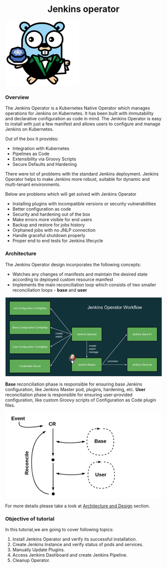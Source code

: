 <h1 align="center">Jenkins operator</h1>

![Logo](_images/logo.png)
### Overview
The Jenkins Operator is a Kubernetes Native Operator which manages operations for Jenkins on Kubernetes. It has been built with immutability and declarative configuration as code in mind. The Jenkins Operator is easy to install with just a few manifest and allows users to configure and manage Jenkins on Kubernetes.

Out of the box it provides:

- Integration with Kubernetes
- Pipelines as Code
- Extensibility via Groovy Scripts
- Secure Defaults and Hardening

There were lot of problems with the standard Jenkins deployment. Jenkins Operator helps to make Jenkins more robust, suitable for dynamic and multi-tenant environments.

Below are problems which will get solved with Jenkins Operator

- Installing plugins with incompatible versions or security vulnerabilities
- Better configuration as code
- Security and hardening out of the box
- Make errors more visible for end users
- Backup and restore for jobs history
- Orphaned jobs with no JNLP connection
- Handle graceful shutdown properly
- Proper end to end tests for Jenkins lifecycle

### Architecture

The Jenkins Operator design incorporates the following concepts:

- Watches any changes of manifests and maintain the desired state according to deployed custom resource manifest
- Implements the main reconciliation loop which consists of two smaller reconciliation loops - **base** and **user**

![](_images/jenkins-workflow.png)

**Base** reconciliation phase is responsible for ensuring base Jenkins configuration, like Jenkins Master pod, plugins, hardening, etc.
**User** reconciliation phase is responsible for ensuring user-provided configuration, like custom Groovy scripts of Configuration as Code plugin files.

![](_images/Architecture.PNG)

For more details please take a look at [Architecture and Design](https://jenkinsci.github.io/kubernetes-operator/docs/how-it-works/architecture-and-design/) section.

### Objective of tutorial

In this tutorial,we are going to cover following topics:

1. Install Jenkins Operator and verify its successful installation.
2. Create Jenkins Instance and verify status of pods and services.
3. Manually Update Plugins.
4. Access Jenkins Dashboard and create Jenkins Pipeline.
5. Cleanup Operator.
